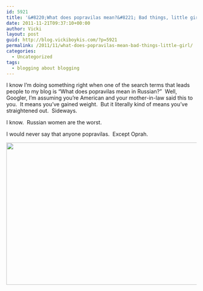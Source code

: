 ```yaml
---
id: 5921
title: '&#8220;What does popravilas mean?&#8221; Bad things, little girl.'
date: 2011-11-21T09:37:10+00:00
author: Vicki
layout: post
guid: http://blog.vickiboykis.com/?p=5921
permalink: /2011/11/what-does-popravilas-mean-bad-things-little-girl/
categories:
  - Uncategorized
tags:
  - blogging about blogging
---
```

I know I&#8217;m doing something right when one of the search terms that leads people to my blog is &#8220;What does popravilas mean in Russian?&#8221;  Well, Googler, I&#8217;m assuming you&#8217;re American and your mother-in-law said this to you.  It means you&#8217;ve gained weight.  But it literally kind of means you&#8217;ve straightened out.  Sideways.

I know.  Russian women are the worst.

I would never say that anyone popravilas.  Except Oprah.

[<img class="aligncenter size-full wp-image-5922" title="capture1" src="http://blog.vickiboykis.com/wp-content/uploads/2011/11/capture1.png" alt="" width="535" height="377" />](http://blog.vickiboykis.com/wp-content/uploads/2011/11/capture1.png)

&nbsp;